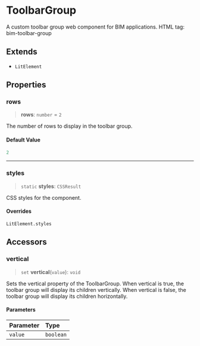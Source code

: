 # ToolbarGroup

A custom toolbar group web component for BIM applications. HTML tag: bim-toolbar-group

## Extends

- `LitElement`

## Properties

### rows

> **rows**: `number` = `2`

The number of rows to display in the toolbar group.

#### Default Value

```ts
2
```

***

### styles

> `static` **styles**: `CSSResult`

CSS styles for the component.

#### Overrides

`LitElement.styles`

## Accessors

### vertical

> `set` **vertical**(`value`): `void`

Sets the vertical property of the ToolbarGroup.
When vertical is true, the toolbar group will display its children vertically.
When vertical is false, the toolbar group will display its children horizontally.

#### Parameters

| Parameter | Type |
| :------ | :------ |
| `value` | `boolean` |
